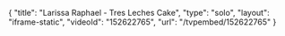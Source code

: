 {
    "title": "Larissa Raphael - Tres Leches Cake",
    "type": "solo",
    "layout": "iframe-static",
    "videoId": "152622765",
    "url": "\/tvpembed\/152622765"
}